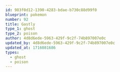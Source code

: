 ```yaml
---
id: 983f0d12-1390-4283-bdae-b730c88d99f0
blueprint: pokemon
number: 92
title: Gastly
type_1: ghost
type_2: poison
author: 4d8d6ede-5963-429f-9c2f-74b897007e0c
updated_by: 4d8d6ede-5963-429f-9c2f-74b897007e0c
updated_at: 1716081686
types:
  - ghost
  - poison
---
```

